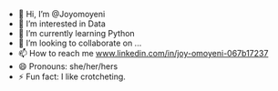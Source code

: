 - 👋 Hi, I’m @Joyomoyeni
- 👀 I’m interested in Data 
- 🌱 I’m currently learning Python
- 💞️ I’m looking to collaborate on ...
- 📫 How to reach me www.linkedin.com/in/joy-omoyeni-067b17237
- 😄 Pronouns: she/her/hers
- ⚡ Fun fact: I like crotcheting.

<!---
Joyomoyeni/Joyomoyeni is a ✨ special ✨ repository because its `README.md` (this file) appears on your GitHub profile.
You can click the Preview link to take a look at your changes.
--->
